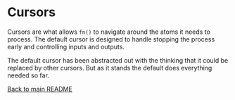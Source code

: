 # Cursors

Cursors are what allows `fn()` to navigate around the atoms it needs to process. The default cursor is designed to handle stopping the process early and controlling inputs and outputs.

The default cursor has been abstracted out with the thinking that it could be replaced by other cursors. But as it stands the default does everything needed so far.

[Back to main README](../../readme.md)
